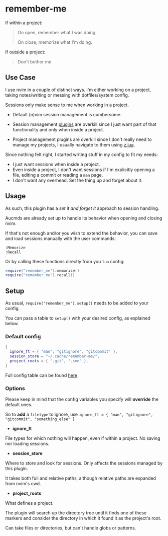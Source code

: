 # remember-me

If within a project:

> On open, remember what I was doing.
>
> On close, memorize what I'm doing.

If outside a project:

> Don't bother me

## Use Case

I use nvim in a couple of distinct ways.
I'm either working on a project, taking notes/writing or messing with dotfiles/system config.

Sessions only make sense to me when working in a project.

- Default (n)vim session management is cumbersome.

- Session management [plugins](https://github.com/natecraddock/sessions.nvim#related) are overkill since I just want part of that functionality and only when inside a project.

- Project management plugins are overkill since I don't really need to manage my projects, I usually navigate to them using [z.lua](https://github.com/skywind3000/z.lua).

Since nothing felt right, I started writing stuff in my config to fit my needs:

- I just want sessions when inside a project.
- Even inside a project, I don't want sessions if I'm explicitly opening a file, editing a commit or reading a `man` page.
- I don't want any overhead. Set the thing up and forget about it.

## Usage

As such, this plugin has a *set it and forget it* approach to session handling.

Aucmds are already set up to handle its behavior when opening and closing nvim.

If that's not enough and/or you wish to extend the behavior, you can save and load sessions manually with the user commands:

```
:Memorize
:Recall
```

Or by calling these functions directly from you `lua` config:

```lua
require("remember_me").memorize()
require("remember_me").recall()
```

## Setup

As usual, `require("remember_me").setup()` needs to be added to your config.

You can pass a table to `setup()` with your desired config, as explained below.

### Default config

```lua
{
  ignore_ft = { "man", "gitignore", "gitcommit" },
  session_store = "~/.cache/remember-me/",
  project_roots = { ".git", ".svn" },
}
```

Full config table can be found [here](https://github.com/EricDriussi/remember-me.nvim/blob/5f3a874fb54794d324f97713d012fb328f6a10e5/lua/remember_me/config.lua#L1).

### Options

Please keep in mind that the config variables you specify will **override** the default ones.

So to **add** a `filetype` to ignore, use `ignore_ft = { "man", "gitignore", "gitcommit", "something_else" }`

- **ignore_ft**

File types for which nothing will happen, even if within a project.
No saving nor loading sessions.

- **session_store**

Where to store and look for sessions. Only affects the sessions managed by this plugin.

It takes both full and relative paths, although relative paths are expanded from nvim's cwd.

- **project_roots**

What defines a project.

The plugin will search up the directory tree until it finds one of these markers and consider the directory in which it found it as the project's root.

Can take files or directories, but can't handle globs or patterns.

